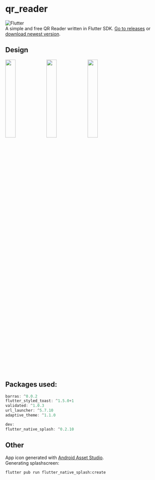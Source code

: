 # qr_reader
![Flutter](https://github.com/BaronAdam/qr_reader/workflows/Flutter/badge.svg)  
A simple and free QR Reader written in Flutter SDK. [Go to releases](https://github.com/BaronAdam/qr_reader/releases) or 
[download newest version](https://github.com/BaronAdam/qr_reader/releases/download/0.2.0/qr-scanner.apk).
 
## Design
<img src="https://imgur.com/i2v96gh.jpg" width=25% align=left>
<img src="https://imgur.com/yrlizPd.jpg" width=25% align=left>
<img src="https://imgur.com/lLlMv5m.jpg" width=25% >
 
## Packages used:
```dart
barras: ^0.0.2
flutter_styled_toast: ^1.5.0+1
validated: ^1.0.3
url_launcher: ^5.7.10
adaptive_theme: ^1.1.0

dev:
flutter_native_splash: ^0.2.10
```
## Other
App icon generated with [Android Asset Studio](https://romannurik.github.io/AndroidAssetStudio/index.html).  
Generating splashscreen:
```
flutter pub run flutter_native_splash:create
```

